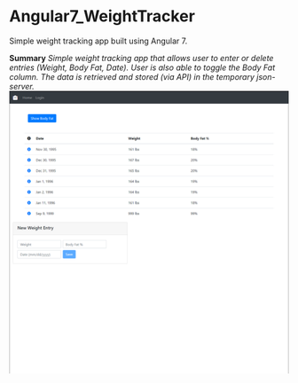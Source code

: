 # Angular7_WeightTracker
Simple weight tracking app built using Angular 7.

**Summary**
*Simple weight tracking app that allows user to enter or delete entries (Weight, Body Fat, Date). User is also able to toggle the Body Fat column. The data is retrieved and stored (via API) in the temporary json-server.*
![](https://github.com/kunknown/Angular7_WeightTracker/blob/master/src/assets/home.PNG)
